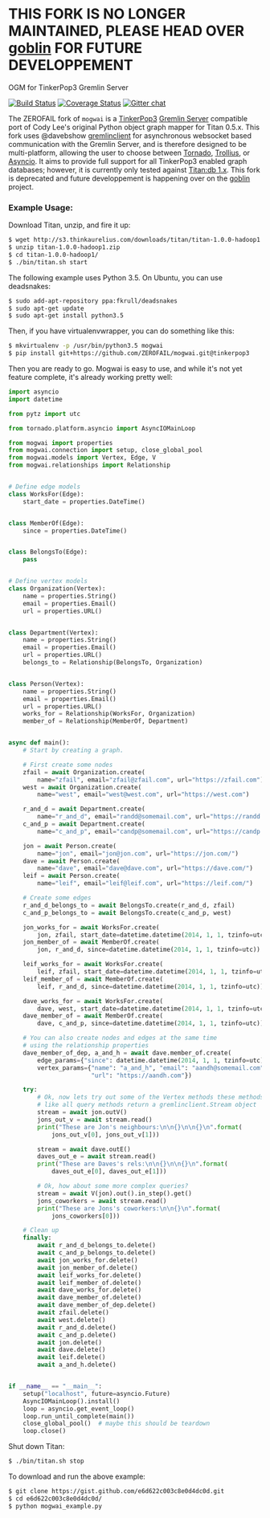 # THIS FORK IS NO LONGER MAINTAINED, PLEASE HEAD OVER [goblin](https://github.com/ZEROFAIL/goblin) FOR FUTURE DEVELOPPEMENT

OGM for TinkerPop3 Gremlin Server

[![Build Status](https://travis-ci.org/ZEROFAIL/mogwai.svg?branch=tinkerpop3)](https://travis-ci.org/ZEROFAIL/mogwai)
[![Coverage Status](https://coveralls.io/repos/github/ZEROFAIL/mogwai/badge.svg?branch=tinkerpop3)](https://coveralls.io/github/ZEROFAIL/mogwai?branch=tinkerpop3)
[![Gitter chat](https://badges.gitter.im/ZEROFAIL/mogwai.svg)](https://gitter.im/ZEROFAIL/mogwai?utm_source=badge&utm_medium=badge&utm_campaign=pr-badge&utm_content=badge)

The ZEROFAIL fork of ``mogwai`` is a [TinkerPop3](https://tinkerpop.incubator.apache.org/) [Gremlin Server](http://tinkerpop.apache.org/docs/3.1.1-incubating/reference/#gremlin-server) compatible port of Cody Lee's original Python object graph mapper for Titan 0.5.x. This fork uses @davebshow [gremlinclient](https://github.com/davebshow/gremlinclient) for asynchronous websocket based communication with the Gremlin Server, and is therefore designed to be multi-platform, allowing the user to choose between [Tornado](http://www.tornadoweb.org/en/stable/), [Trollius](http://trollius.readthedocs.org/), or [Asyncio](https://docs.python.org/3/library/asyncio.html). It aims to provide full support for all TinkerPop3 enabled graph databases; however, it is currently only tested against [Titan:db 1.x](http://s3.thinkaurelius.com/docs/titan/1.0.0/index.html). This fork is deprecated and future developpement is happening over on the [goblin](https://github.com/ZEROFAIL/goblin) project.

### Example Usage:

Download Titan, unzip, and fire it up:

```sh
$ wget http://s3.thinkaurelius.com/downloads/titan/titan-1.0.0-hadoop1.zip
$ unzip titan-1.0.0-hadoop1.zip
$ cd titan-1.0.0-hadoop1/
$ ./bin/titan.sh start
```

The following example uses Python 3.5. On Ubuntu, you can use deadsnakes:

```sh
$ sudo add-apt-repository ppa:fkrull/deadsnakes
$ sudo apt-get update
$ sudo apt-get install python3.5
```

Then, if you have virtualenvwrapper, you can do something like this:

```sh
$ mkvirtualenv -p /usr/bin/python3.5 mogwai
$ pip install git+https://github.com/ZEROFAIL/mogwai.git@tinkerpop3
```


Then you are ready to go. Mogwai is easy to use, and while it's not yet feature complete, it's already working pretty well:

```python
import asyncio
import datetime

from pytz import utc

from tornado.platform.asyncio import AsyncIOMainLoop

from mogwai import properties
from mogwai.connection import setup, close_global_pool
from mogwai.models import Vertex, Edge, V
from mogwai.relationships import Relationship


# Define edge models
class WorksFor(Edge):
    start_date = properties.DateTime()


class MemberOf(Edge):
    since = properties.DateTime()


class BelongsTo(Edge):
    pass


# Define vertex models
class Organization(Vertex):
    name = properties.String()
    email = properties.Email()
    url = properties.URL()


class Department(Vertex):
    name = properties.String()
    email = properties.Email()
    url = properties.URL()
    belongs_to = Relationship(BelongsTo, Organization)


class Person(Vertex):
    name = properties.String()
    email = properties.Email()
    url = properties.URL()
    works_for = Relationship(WorksFor, Organization)
    member_of = Relationship(MemberOf, Department)


async def main():
    # Start by creating a graph.

    # First create some nodes
    zfail = await Organization.create(
        name="zfail", email="zfail@zfail.com", url="https://zfail.com")
    west = await Organization.create(
        name="west", email="west@west.com", url="https://west.com")

    r_and_d = await Department.create(
        name="r_and_d", email="randd@somemail.com", url="https://randd.com")
    c_and_p = await Department.create(
        name="c_and_p", email="candp@somemail.com", url="https://candp.com")

    jon = await Person.create(
        name="jon", email="jon@jon.com", url="https://jon.com/")
    dave = await Person.create(
        name="dave", email="dave@dave.com", url="https://dave.com/")
    leif = await Person.create(
        name="leif", email="leif@leif.com", url="https://leif.com/")

    # Create some edges
    r_and_d_belongs_to = await BelongsTo.create(r_and_d, zfail)
    c_and_p_belongs_to = await BelongsTo.create(c_and_p, west)

    jon_works_for = await WorksFor.create(
        jon, zfail, start_date=datetime.datetime(2014, 1, 1, tzinfo=utc))
    jon_member_of = await MemberOf.create(
        jon, r_and_d, since=datetime.datetime(2014, 1, 1, tzinfo=utc))

    leif_works_for = await WorksFor.create(
        leif, zfail, start_date=datetime.datetime(2014, 1, 1, tzinfo=utc))
    leif_member_of = await MemberOf.create(
        leif, r_and_d, since=datetime.datetime(2014, 1, 1, tzinfo=utc))

    dave_works_for = await WorksFor.create(
        dave, west, start_date=datetime.datetime(2014, 1, 1, tzinfo=utc))
    dave_member_of = await MemberOf.create(
        dave, c_and_p, since=datetime.datetime(2014, 1, 1, tzinfo=utc))

    # You can also create nodes and edges at the same time
    # using the relationship properties
    dave_member_of_dep, a_and_h = await dave.member_of.create(
        edge_params={"since": datetime.datetime(2014, 1, 1, tzinfo=utc)},
        vertex_params={"name": "a_and_h", "email": "aandh@somemail.com",
                       "url": "https://aandh.com"})

    try:
        # Ok, now lets try out some of the Vertex methods these methods,
        # like all query methods return a gremlinclient.Stream object
        stream = await jon.outV()
        jons_out_v = await stream.read()
        print("These are Jon's neighbours:\n\n{}\n\n{}\n".format(
            jons_out_v[0], jons_out_v[1]))

        stream = await dave.outE()
        daves_out_e = await stream.read()
        print("These are Daves's rels:\n\n{}\n\n{}\n".format(
            daves_out_e[0], daves_out_e[1]))

        # Ok, how about some more complex queries?
        stream = await V(jon).out().in_step().get()
        jons_coworkers = await stream.read()
        print("These are Jons's coworkers:\n\n{}\n".format(
            jons_coworkers[0]))

    # Clean up
    finally:
        await r_and_d_belongs_to.delete()
        await c_and_p_belongs_to.delete()
        await jon_works_for.delete()
        await jon_member_of.delete()
        await leif_works_for.delete()
        await leif_member_of.delete()
        await dave_works_for.delete()
        await dave_member_of.delete()
        await dave_member_of_dep.delete()
        await zfail.delete()
        await west.delete()
        await r_and_d.delete()
        await c_and_p.delete()
        await jon.delete()
        await dave.delete()
        await leif.delete()
        await a_and_h.delete()


if __name__ == "__main__":
    setup("localhost", future=asyncio.Future)
    AsyncIOMainLoop().install()
    loop = asyncio.get_event_loop()
    loop.run_until_complete(main())
    close_global_pool()  # maybe this should be teardown
    loop.close()
```

Shut down Titan:

```sh
$ ./bin/titan.sh stop
```

To download and run the above example:

```sh
$ git clone https://gist.github.com/e6d622c003c8e0d4dc0d.git
$ cd e6d622c003c8e0d4dc0d/
$ python mogwai_example.py
```
